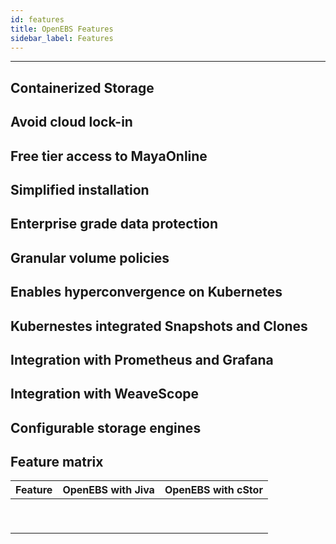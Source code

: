 ```yaml
---
id: features
title: OpenEBS Features
sidebar_label: Features
---
```


------

## Containerized Storage

## Avoid cloud lock-in

## Free tier access to MayaOnline

## Simplified installation

## Enterprise grade data protection 

## Granular volume policies

## Enables hyperconvergence on Kubernetes

## Kubernestes integrated Snapshots and Clones

## Integration with Prometheus and Grafana

## Integration with WeaveScope

## Configurable storage engines

## Feature matrix

| Feature | OpenEBS with Jiva | OpenEBS with cStor |
| ------- | ----------------- | ------------------ |
|         |                   |                    |
|         |                   |                    |
|         |                   |                    |
|         |                   |                    |
|         |                   |                    |
|         |                   |                    |
|         |                   |                    |
|         |                   |                    |
|         |                   |                    |









<!-- Hotjar Tracking Code for https://docs.openebs.io -->
<script>
   (function(h,o,t,j,a,r){
       h.hj=h.hj||function(){(h.hj.q=h.hj.q||[]).push(arguments)};
       h._hjSettings={hjid:785693,hjsv:6};
       a=o.getElementsByTagName('head')[0];
       r=o.createElement('script');r.async=1;
       r.src=t+h._hjSettings.hjid+j+h._hjSettings.hjsv;
       a.appendChild(r);
   })(window,document,'https://static.hotjar.com/c/hotjar-','.js?sv=');
</script>
